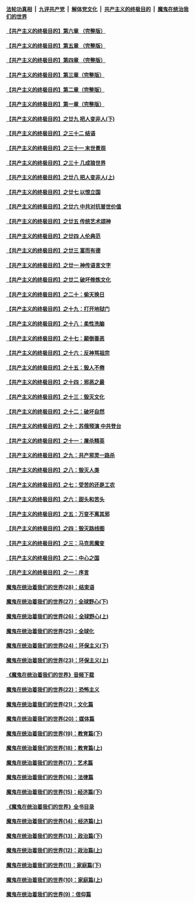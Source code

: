 

####  [法轮功真相](../../../../basic/blob/master/README.md?t=06121701) &nbsp;|&nbsp; [九评共产党](../../../../9ping.md/blob/master/README.md?t=06121701) &nbsp;|&nbsp; [解体党文化](../../../../jtdwh.md/blob/master/README.md?t=06121701)  &nbsp;|&nbsp; [共产主义的终极目的](../../../../gczydzjmd.md/blob/master/README.md?t=06121701) &nbsp;|&nbsp; [魔鬼在统治我们的世界](../../../../mgztzwmdsj.md/blob/master/README.md?t=06121701) 

#### [【共产主义的终极目的】第六章 （完整版）](../pages/nsc422/n11428913.md?t=06121701) 

#### [【共产主义的终极目的】第五章 （完整版）](../pages/nsc422/n11428912.md?t=06121701) 

#### [【共产主义的终极目的】第四章 （完整版）](../pages/nsc422/n11428907.md?t=06121701) 

#### [【共产主义的终极目的】第三章（完整版）](../pages/nsc422/n11428848.md?t=06121701) 

#### [【共产主义的终极目的】第二章（完整版）](../pages/nsc422/n11428831.md?t=06121701) 

#### [【共产主义的终极目的】第一章（完整版）](../pages/nsc422/n11417651.md?t=06121701) 

#### [【共产主义的终极目的】之廿九 把人变非人(下)](../pages/nsc422/n11344140.md?t=06121701) 

#### [【共产主义的终极目的】之三十二 结语](../pages/nsc422/n11360535.md?t=06121701) 

#### [【共产主义的终极目的】之三十一 末世景观](../pages/nsc422/n11351129.md?t=06121701) 

#### [【共产主义的终极目的】之三十 几成狼世界](../pages/nsc422/n11348280.md?t=06121701) 

#### [【共产主义的终极目的】之廿八 把人变非人(上)](../pages/nsc422/n11340492.md?t=06121701) 

#### [【共产主义的终极目的】之廿七 以恨立国](../pages/nsc422/n11336944.md?t=06121701) 

#### [【共产主义的终极目的】之廿六 中共对抗普世价值](../pages/nsc422/n11324785.md?t=06121701) 

#### [【共产主义的终极目的】之廿五 传统艺术颂神](../pages/nsc422/n11296396.md?t=06121701) 

#### [【共产主义的终极目的】之廿四 人伦典范](../pages/nsc422/n11296397.md?t=06121701) 

#### [【共产主义的终极目的】之廿三 富而有德](../pages/nsc422/n11283598.md?t=06121701) 

#### [【共产主义的终极目的】之廿一 神传语言文字](../pages/nsc422/n11263265.md?t=06121701) 

#### [【共产主义的终极目的】之廿二 破坏修炼文化](../pages/nsc422/n11245728.md?t=06121701) 

#### [【共产主义的终极目的】之二十：偷天换日](../pages/nsc422/n11238846.md?t=06121701) 

#### [【共产主义的终极目的】之十九：打开地狱门](../pages/nsc422/n11206376.md?t=06121701) 

#### [【共产主义的终极目的】之十八：柔性洗脑](../pages/nsc422/n11199994.md?t=06121701) 

#### [【共产主义的终极目的】之十七：颠倒善恶](../pages/nsc422/n11179782.md?t=06121701) 

#### [【共产主义的终极目的】之十六：反神骂祖宗](../pages/nsc422/n11166798.md?t=06121701) 

#### [【共产主义的终极目的】之十五：毁人不倦](../pages/nsc422/n11166792.md?t=06121701) 

#### [【共产主义的终极目的】之十四：邪恶之最](../pages/nsc422/n11150249.md?t=06121701) 

#### [【共产主义的终极目的】之十三：毁灭文化](../pages/nsc422/n11135227.md?t=06121701) 

#### [【共产主义的终极目的】之十二：破坏自然](../pages/nsc422/n11135214.md?t=06121701) 

#### [【共产主义的终极目的】之十：苏俄预演 中共登台](../pages/nsc422/n11118424.md?t=06121701) 

#### [【共产主义的终极目的】之十一：屠杀精英](../pages/nsc422/n11118442.md?t=06121701) 

#### [【共产主义的终极目的】之九：共产邪灵一路杀](../pages/nsc422/n11114139.md?t=06121701) 

#### [【共产主义的终极目的】之八：毁灭人类](../pages/nsc422/n11108503.md?t=06121701) 

#### [【共产主义的终极目的】之七：受苦的还是工农](../pages/nsc422/n11101809.md?t=06121701) 

#### [【共产主义的终极目的】之六：甜头和苦头](../pages/nsc422/n11096971.md?t=06121701) 

#### [【共产主义的终极目的】之五：万变不离其邪](../pages/nsc422/n11091285.md?t=06121701) 

#### [【共产主义的终极目的】之四：毁灭路线图](../pages/nsc422/n11086284.md?t=06121701) 

#### [【共产主义的终极目的】之三：马克思魔变](../pages/nsc422/n11061941.md?t=06121701) 

#### [【共产主义的终极目的】之二：中心之国](../pages/nsc422/n11047728.md?t=06121701) 

#### [【共产主义的终极目的】之一：序言](../pages/nsc422/n11086077.md?t=06121701) 

#### [魔鬼在统治着我们的世界(28)：结束语](../pages/nsc422/n10936246.md?t=06121701) 

#### [魔鬼在统治着我们的世界(27)：全球野心(下)](../pages/nsc422/n10928319.md?t=06121701) 

#### [魔鬼在统治着我们的世界(26)：全球野心(上)](../pages/nsc422/n10900318.md?t=06121701) 

#### [魔鬼在统治着我们的世界(25)：全球化](../pages/nsc422/n10788205.md?t=06121701) 

#### [魔鬼在统治着我们的世界(24)：环保主义(下)](../pages/nsc422/n10695307.md?t=06121701) 

#### [魔鬼在统治着我们的世界(23)：环保主义(上)](../pages/nsc422/n10688613.md?t=06121701) 

#### [《魔鬼在统治着我们的世界》音频下载](../pages/nsc422/n10635553.md?t=06121701) 

#### [魔鬼在统治着我们的世界(22)：恐怖主义](../pages/nsc422/n10614727.md?t=06121701) 

#### [魔鬼在统治着我们的世界(21)：文化篇](../pages/nsc422/n10597706.md?t=06121701) 

#### [魔鬼在统治着我们的世界(20)：媒体篇](../pages/nsc422/n10586579.md?t=06121701) 

#### [魔鬼在统治着我们的世界(19)：教育篇(下)](../pages/nsc422/n10564808.md?t=06121701) 

#### [魔鬼在统治着我们的世界(18)：教育篇(上)](../pages/nsc422/n10526970.md?t=06121701) 

#### [魔鬼在统治着我们的世界(17)：艺术篇](../pages/nsc422/n10499093.md?t=06121701) 

#### [魔鬼在统治着我们的世界(16)：法律篇](../pages/nsc422/n10485969.md?t=06121701) 

#### [魔鬼在统治着我们的世界(15)：经济篇(下)](../pages/nsc422/n10469975.md?t=06121701) 

#### [《魔鬼在统治着我们的世界》全书目录](../pages/nsc422/n10464261.md?t=06121701) 

#### [魔鬼在统治着我们的世界(14)：经济篇(上)](../pages/nsc422/n10457370.md?t=06121701) 

#### [魔鬼在统治着我们的世界(13)：政治篇(下)](../pages/nsc422/n10448270.md?t=06121701) 

#### [魔鬼在统治着我们的世界(12)：政治篇(上)](../pages/nsc422/n10444576.md?t=06121701) 

#### [魔鬼在统治着我们的世界(11)：家庭篇(下)](../pages/nsc422/n10440961.md?t=06121701) 

#### [魔鬼在统治着我们的世界(10)：家庭篇(上)](../pages/nsc422/n10435448.md?t=06121701) 

#### [魔鬼在统治着我们的世界(9)：信仰篇](../pages/nsc422/n10432159.md?t=06121701) 

